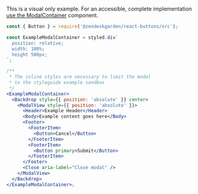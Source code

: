 This is a visual only example. For an accessible, complete implementation
[use the ModalContainer](#modalcontainer) component.

```jsx
const { Button } = require('@zendeskgarden/react-buttons/src');

const ExampleModalContainer = styled.div`
  position: relative;
  width: 100%;
  height 500px;
`;

/**
 * The inline styles are necessary to limit the modal
 * to the styleguide example sandbox
 */
<ExampleModalContainer>
  <Backdrop style={{ position: 'absolute' }} center>
    <ModalView style={{ position: 'absolute' }}>
      <Header>Example Header</Header>
      <Body>Example content goes here</Body>
      <Footer>
        <FooterItem>
          <Button>Cancel</Button>
        </FooterItem>
        <FooterItem>
          <Button primary>Submit</Button>
        </FooterItem>
      </Footer>
      <Close aria-label="Close modal" />
    </ModalView>
  </Backdrop>
</ExampleModalContainer>;
```
